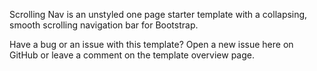 Scrolling Nav is an unstyled one page starter template with a collapsing, smooth scrolling navigation bar for Bootstrap.

Have a bug or an issue with this template? Open a new issue here on GitHub or leave a comment on the template overview page.